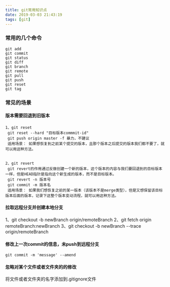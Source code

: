 ```yaml
---
title: git常用知识点
date: 2019-03-03 21:43:19
tags: [git]
---
```


### 常用的几个命令
```
git add
git commit
git status
git diff 
git branch
git remote
git pull 
git push 
git reset
git tag
```
<!-- more -->
### 常见的场景
#### 版本需要回退到旧版本
```
1、git reset
 git reset --hard "目标版本commmit-id"
 git push origin master -f 暴力，不建议
 适用场景： 如果想恢复到之前某个提交的版本，且那个版本之后提交的版本我们都不要了，就可以用这种方法。


2、git revert
 git revert的作用通过反做创建一个新的版本，这个版本的内容与我们要回退到的目标版本一样，但是HEAD指针是指向这个新生成的版本，而不是目标版本。
 git revert -n 版本号
 git commit -m 版本名
 适用场景： 如果我们想恢复之前的某一版本（该版本不是merge类型），但是又想保留该目标版本后面的版本，记录下这整个版本变动流程，就可以用这种方法。

```
#### 拉取远程分支并创建本地分支
1、git checkout -b newBranch origin/remoteBranch
2、git fetch origin remoteBranch:newBranch
3、git checkout -b newBranch --trace origin/remoteBranch

#### 修改上一次commit的信息，未push到远程分支
```
git commit -m 'message' --amend
```
#### 忽略对某个文件或者文件夹的的修改
将文件或者文件夹的名字添加到.gitignore文件
